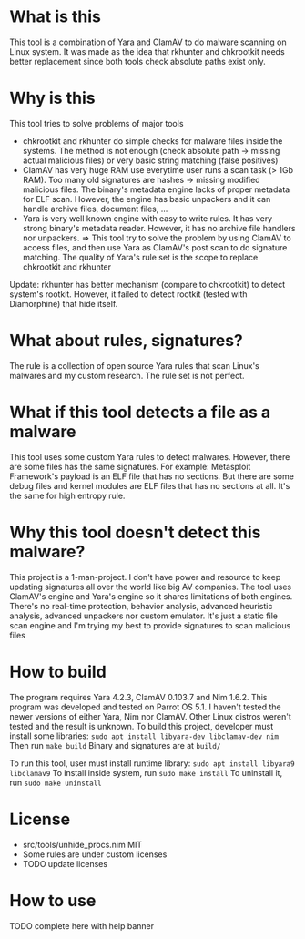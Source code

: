 # What is this
This tool is a combination of Yara and ClamAV to do malware scanning on Linux system. It was made as the idea that rkhunter and chkrootkit needs better replacement since both tools check absolute paths exist only.

# Why is this
This tool tries to solve problems of major tools
- chkrootkit and rkhunter do simple checks for malware files inside the systems. The method is not enough (check absolute path -> missing actual malicious files) or very basic string matching (false positives)
- ClamAV has very huge RAM use everytime user runs a scan task (> 1Gb RAM). Too many old signatures are hashes -> missing modified malicious files. The binary's metadata engine lacks of proper metadata for ELF scan. However, the engine has basic unpackers and it can handle archive files, document files, ...
- Yara is very well known engine with easy to write rules. It has very strong binary's metadata reader. However, it has no archive file handlers nor unpackers.
=> This tool try to solve the problem by using ClamAV to access files, and then use Yara as ClamAV's post scan to do signature matching. The quality of Yara's rule set is the scope to replace chkrootkit and rkhunter

Update: rkhunter has better mechanism (compare to chkrootkit) to detect system's rootkit. However, it failed to detect rootkit (tested with Diamorphine) that hide itself.

# What about rules, signatures?
The rule is a collection of open source Yara rules that scan Linux's malwares and my custom research. The rule set is not perfect.

# What if this tool detects a file as a malware
This tool uses some custom Yara rules to detect malwares. However, there are some files has the same signatures. For example: Metasploit Framework's payload is an ELF file that has no sections. But there are some debug files and kernel modules are ELF files that has no sections at all. It's the same for high entropy rule.

# Why this tool doesn't detect this malware?
This project is a 1-man-project. I don't have power and resource to keep updating signatures all over the world like big AV companies. The tool uses ClamAV's engine and Yara's engine so it shares limitations of both engines. There's no real-time protection, behavior analysis, advanced heuristic analysis, advanced unpackers nor custom emulator. It's just a static file scan engine and I'm trying my best to provide signatures to scan malicious files

# How to build
The program requires Yara 4.2.3, ClamAV 0.103.7 and Nim 1.6.2. This program was developed and tested on Parrot OS 5.1. I haven't tested the newer versions of either Yara, Nim nor ClamAV. Other Linux distros weren't tested and the result is unknown.
To build this project, developer must install some libraries:
`sudo apt install libyara-dev libclamav-dev nim`
Then run
`make build`
Binary and signatures are at `build/`

To run this tool, user must install runtime library:
`sudo apt install libyara9 libclamav9`
To install inside system, run
`sudo make install`
To uninstall it, run
`sudo make uninstall`

# License
- src/tools/unhide_procs.nim MIT
- Some rules are under custom licenses
- TODO update licenses
# How to use
TODO complete here with help banner
